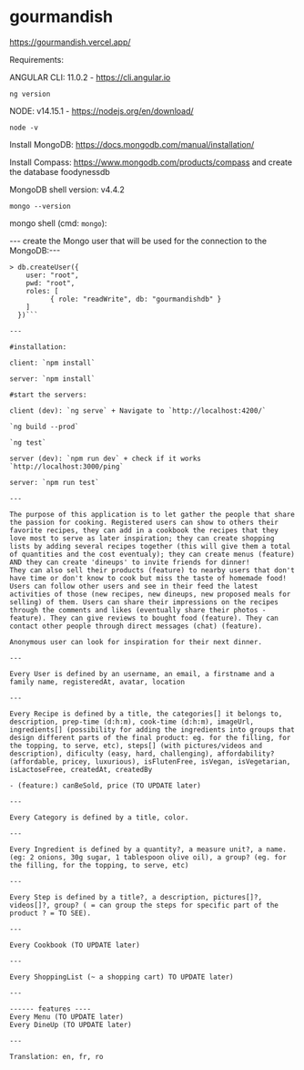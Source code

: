 # gourmandish

https://gourmandish.vercel.app/

Requirements:

ANGULAR CLI: 11.0.2 - https://cli.angular.io

`ng version`

NODE: v14.15.1 - https://nodejs.org/en/download/

`node -v`

Install MongoDB: https://docs.mongodb.com/manual/installation/

Install Compass: https://www.mongodb.com/products/compass and create the database foodynessdb

MongoDB shell version: v4.4.2

`mongo --version`

mongo shell (cmd: `mongo`):

--- create the Mongo user that will be used for the connection to the MongoDB:---

````> use gourmandishdb
> db.createUser({
    user: "root",
    pwd: "root",
    roles: [
          { role: "readWrite", db: "gourmandishdb" }
    ]
  })```

---

#installation:

client: `npm install`

server: `npm install`

#start the servers:

client (dev): `ng serve` + Navigate to `http://localhost:4200/`

`ng build --prod`

`ng test`

server (dev): `npm run dev` + check if it works `http://localhost:3000/ping`

server: `npm run test`

---

The purpose of this application is to let gather the people that share the passion for cooking. Registered users can show to others their favorite recipes, they can add in a cookbook the recipes that they love most to serve as later inspiration; they can create shopping lists by adding several recipes together (this will give them a total of quantities and the cost eventualy); they can create menus (feature) AND they can create 'dineups' to invite friends for dinner!
They can also sell their products (feature) to nearby users that don't have time or don't know to cook but miss the taste of homemade food!
Users can follow other users and see in their feed the latest activities of those (new recipes, new dineups, new proposed meals for selling) of them. Users can share their impressions on the recipes through the comments and likes (eventually share their photos - feature). They can give reviews to bought food (feature). They can contact other people through direct messages (chat) (feature).

Anonymous user can look for inspiration for their next dinner.

---

Every User is defined by an username, an email, a firstname and a family name, registeredAt, avatar, location

---

Every Recipe is defined by a title, the categories[] it belongs to, description, prep-time (d:h:m), cook-time (d:h:m), imageUrl, ingredients[] (possibility for adding the ingredients into groups that design different parts of the final product: eg. for the filling, for the topping, to serve, etc), steps[] (with pictures/videos and description), dificulty (easy, hard, challenging), affordability? (affordable, pricey, luxurious), isFlutenFree, isVegan, isVegetarian, isLactoseFree, createdAt, createdBy

- (feature:) canBeSold, price (TO UPDATE later)

---

Every Category is defined by a title, color.

---

Every Ingredient is defined by a quantity?, a measure unit?, a name. (eg: 2 onions, 30g sugar, 1 tablespoon olive oil), a group? (eg. for the filling, for the topping, to serve, etc)

---

Every Step is defined by a title?, a description, pictures[]?, videos[]?, group? ( = can group the steps for specific part of the product ? = TO SEE).

---

Every Cookbook (TO UPDATE later)

---

Every ShoppingList (~ a shopping cart) TO UPDATE later)

---

------ features ----
Every Menu (TO UPDATE later)
Every DineUp (TO UPDATE later)

---

Translation: en, fr, ro
````
